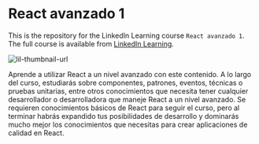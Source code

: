 # React avanzado 1
This is the repository for the LinkedIn Learning course `React avanzado 1`. The full course is available from [LinkedIn Learning][lil-course-url].

![lil-thumbnail-url]

Aprende a utilizar React a un nivel avanzado con este contenido. A lo largo del curso, estudiarás sobre componentes, patrones, eventos, técnicas o pruebas unitarias, entre otros conocimientos que necesita tener cualquier desarrollador o desarrolladora que maneje React a un nivel avanzado. Se requieren conocimientos básicos de React para seguir el curso, pero al terminar habrás expandido tus posibilidades de desarrollo y dominarás mucho mejor los conocimientos que necesitas para crear aplicaciones de calidad en React.

[0]: # (Replace these placeholder URLs with actual course URLs)

[lil-course-url]: https://www.linkedin.com/learning/react-avanzado-1
[lil-thumbnail-url]: https://cdn.lynda.com/course/2367301/2367301-1633352301816-16x9.jpg

